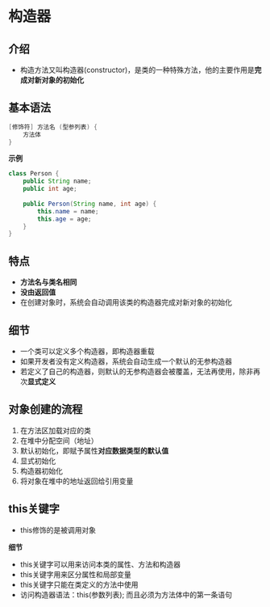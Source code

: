 # 构造器

## 介绍

- 构造方法又叫构造器(constructor)，是类的一种特殊方法，他的主要作用是**完成对新对象的初始化**

## 基本语法

```Java
[修饰符] 方法名 (型参列表) {
    方法体
}
```

**示例**

```Java
class Person {
    public String name;
    public int age;
    
    public Person(String name, int age) {
        this.name = name;
        this.age = age;
    }
}
```

## 特点

- **方法名与类名相同**
- **没由返回值**
- 在创建对象时，系统会自动调用该类的构造器完成对新对象的初始化

## 细节

- 一个类可以定义多个构造器，即构造器重载
- 如果开发者没有定义构造器，系统会自动生成一个默认的无参构造器
- 若定义了自己的构造器，则默认的无参构造器会被覆盖，无法再使用，除非再次**显式定义**

## 对象创建的流程

1. 在方法区加载对应的类
2. 在堆中分配空间（地址）
3. 默认初始化，即赋予属性**对应数据类型的默认值**
4. 显式初始化
5. 构造器初始化
6. 将对象在堆中的地址返回给引用变量

## this关键字

- this修饰的是被调用对象

**细节**

- this关键字可以用来访问本类的属性、方法和构造器
- this关键字用来区分属性和局部变量
- this关键字只能在类定义的方法中使用
- 访问构造器语法：this(参数列表); 而且必须为方法体中的第一条语句